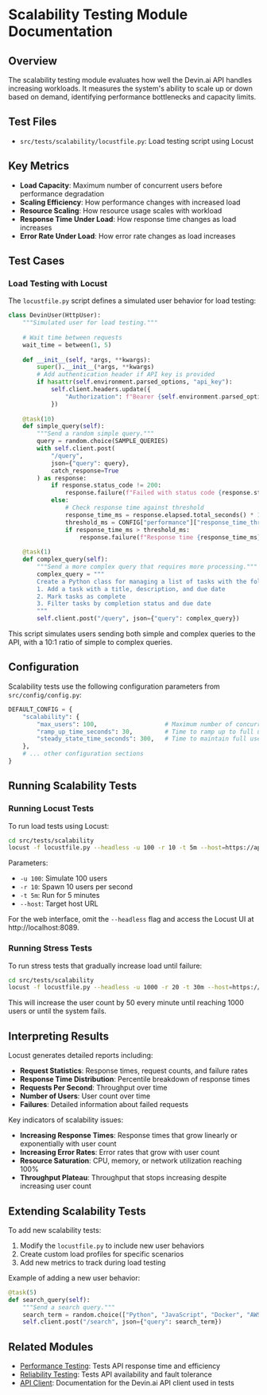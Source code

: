 # Scalability Testing Module Documentation

## Overview

The scalability testing module evaluates how well the Devin.ai API handles increasing workloads. It measures the system's ability to scale up or down based on demand, identifying performance bottlenecks and capacity limits.

## Test Files

- `src/tests/scalability/locustfile.py`: Load testing script using Locust

## Key Metrics

- **Load Capacity**: Maximum number of concurrent users before performance degradation
- **Scaling Efficiency**: How performance changes with increased load
- **Resource Scaling**: How resource usage scales with workload
- **Response Time Under Load**: How response time changes as load increases
- **Error Rate Under Load**: How error rate changes as load increases

## Test Cases

### Load Testing with Locust

The `locustfile.py` script defines a simulated user behavior for load testing:

```python
class DevinUser(HttpUser):
    """Simulated user for load testing."""
    
    # Wait time between requests
    wait_time = between(1, 5)
    
    def __init__(self, *args, **kwargs):
        super().__init__(*args, **kwargs)
        # Add authentication header if API key is provided
        if hasattr(self.environment.parsed_options, "api_key"):
            self.client.headers.update({
                "Authorization": f"Bearer {self.environment.parsed_options.api_key}"
            })
    
    @task(10)
    def simple_query(self):
        """Send a random simple query."""
        query = random.choice(SAMPLE_QUERIES)
        with self.client.post(
            "/query", 
            json={"query": query},
            catch_response=True
        ) as response:
            if response.status_code != 200:
                response.failure(f"Failed with status code {response.status_code}")
            else:
                # Check response time against threshold
                response_time_ms = response.elapsed.total_seconds() * 1000
                threshold_ms = CONFIG["performance"]["response_time_threshold_ms"] 
                if response_time_ms > threshold_ms:
                    response.failure(f"Response time {response_time_ms}ms exceeded threshold {threshold_ms}ms")
    
    @task(1)
    def complex_query(self):
        """Send a more complex query that requires more processing."""
        complex_query = """
        Create a Python class for managing a list of tasks with the following features:
        1. Add a task with a title, description, and due date
        2. Mark tasks as complete
        3. Filter tasks by completion status and due date
        """
        self.client.post("/query", json={"query": complex_query})
```

This script simulates users sending both simple and complex queries to the API, with a 10:1 ratio of simple to complex queries.

## Configuration

Scalability tests use the following configuration parameters from `src/config/config.py`:

```python
DEFAULT_CONFIG = {
    "scalability": {
        "max_users": 100,                   # Maximum number of concurrent users
        "ramp_up_time_seconds": 30,         # Time to ramp up to full user load
        "steady_state_time_seconds": 300,   # Time to maintain full user load
    },
    # ... other configuration sections
}
```

## Running Scalability Tests

### Running Locust Tests

To run load tests using Locust:

```bash
cd src/tests/scalability
locust -f locustfile.py --headless -u 100 -r 10 -t 5m --host=https://api.devin.ai
```

Parameters:
- `-u 100`: Simulate 100 users
- `-r 10`: Spawn 10 users per second
- `-t 5m`: Run for 5 minutes
- `--host`: Target host URL

For the web interface, omit the `--headless` flag and access the Locust UI at http://localhost:8089.

### Running Stress Tests

To run stress tests that gradually increase load until failure:

```bash
cd src/tests/scalability
locust -f locustfile.py --headless -u 1000 -r 20 -t 30m --host=https://api.devin.ai --step-load --step-users=50 --step-time=1m
```

This will increase the user count by 50 every minute until reaching 1000 users or until the system fails.

## Interpreting Results

Locust generates detailed reports including:

- **Request Statistics**: Response times, request counts, and failure rates
- **Response Time Distribution**: Percentile breakdown of response times
- **Requests Per Second**: Throughput over time
- **Number of Users**: User count over time
- **Failures**: Detailed information about failed requests

Key indicators of scalability issues:

- **Increasing Response Times**: Response times that grow linearly or exponentially with user count
- **Increasing Error Rates**: Error rates that grow with user count
- **Resource Saturation**: CPU, memory, or network utilization reaching 100%
- **Throughput Plateau**: Throughput that stops increasing despite increasing user count

## Extending Scalability Tests

To add new scalability tests:

1. Modify the `locustfile.py` to include new user behaviors
2. Create custom load profiles for specific scenarios
3. Add new metrics to track during load testing

Example of adding a new user behavior:

```python
@task(5)
def search_query(self):
    """Send a search query."""
    search_term = random.choice(["Python", "JavaScript", "Docker", "AWS", "React"])
    self.client.post("/search", json={"query": search_term})
```

## Related Modules

- [Performance Testing](./performance.md): Tests API response time and efficiency
- [Reliability Testing](./reliability.md): Tests API availability and fault tolerance
- [API Client](./api_client.md): Documentation for the Devin.ai API client used in tests
